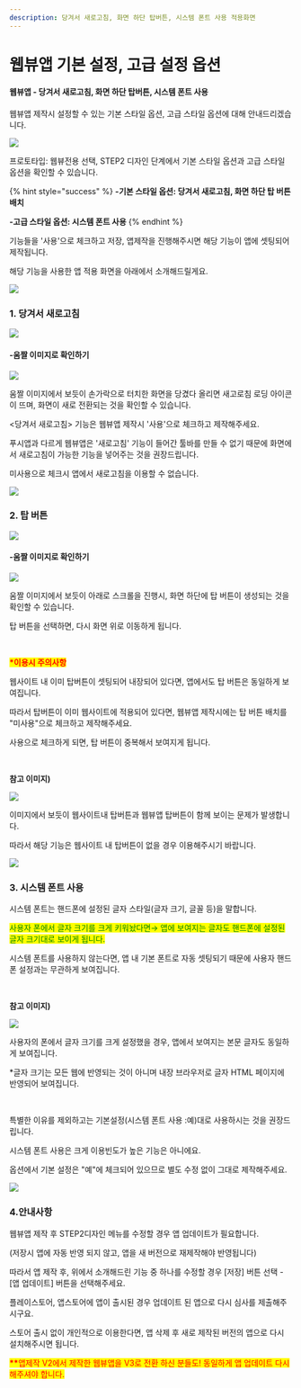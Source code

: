 ```yaml
---
description: 당겨서 새로고침, 화면 하단 탑버튼, 시스템 폰트 사용 적용화면
---
```


# 웹뷰앱 기본 설정, 고급 설정 옵션

#### **웹뷰앱 - 당겨서 새로고침, 화면 하단 탑버튼, 시스템 폰트 사용**

웹뷰앱 제작시 설정할 수 있는 기본 스타일 옵션, 고급 스타일 옵션에 대해 안내드리겠습니다.

![](../../../.gitbook/assets/새로고침,탑버튼.png)

프로토타입: 웹뷰전용 선택, STEP2 디자인 단계에서 기본 스타일 옵션과 고급 스타일 옵션을 확인할 수 있습니다.

{% hint style="success" %}
**-기본 스타일 옵션: 당겨서 새로고침, 화면 하단 탑 버튼 배치**

**-고급 스타일 옵션: 시스템 폰트 사용**
{% endhint %}

​기능들을 '사용'으로 체크하고 저장, 앱제작을 진행해주시면 해당 기능이 앱에 셋팅되어 제작됩니다.

해당 기능을 사용한 앱 적용 화면을 아래에서 소개해드릴게요.

![](<../../../.gitbook/assets/구분선 (1).PNG>)

### 1. 당겨서 새로고침

![](../../../.gitbook/assets/새로고팀.png)

#### **-움짤 이미지로 확인하기**

![](../../../.gitbook/assets/녹화\_2022\_06\_20\_11\_53\_50\_900.gif)

움짤 이미지에서 보듯이 손가락으로 터치한 화면을 당겼다 올리면 새고로침 로딩 아이콘이 뜨며, 화면이 새로 전환되는 것을 확인할 수 있습니다.

<당겨서 새로고침> 기능은 웹뷰앱 제작시 '사용'으로 체크하고 제작해주세요.

푸시앱과 다르게 웹뷰앱은 '새로고침' 기능이 들어간 툴바를 만들 수 없기 때문에 화면에서 새로고침이 가능한 기능을 넣어주는 것을 권장드립니다.

미사용으로 체크시 앱에서 새로고침을 이용할 수 없습니다.

![](<../../../.gitbook/assets/구분선 (1).PNG>)

### 2. 탑 버튼

![](../../../.gitbook/assets/탑버튼.png)



#### -움짤 이미지로 확인하기

![](../../../.gitbook/assets/녹화\_2022\_06\_20\_11\_54\_37\_886.gif)

​움짤 이미지에서 보듯이 아래로 스크롤을 진행시, 화면 하단에 탑 버튼이 생성되는 것을 확인할 수 있습니다.

탑 버튼을 선택하면, 다시 화면 위로 이동하게 됩니다.

​

<mark style="color:red;">**\*이용시 주의사항**</mark>

웹사이트 내 이미 탑버튼이 셋팅되어 내장되어 있다면, 앱에서도 탑 버튼은 동일하게 보여집니다.

따라서 탑버튼이 이미 웹사이트에 적용되어 있다면, 웹뷰앱 제작시에는 탑 버튼 배치를 "미사용"으로 체크하고 제작해주세요.

사용으로 체크하게 되면, 탑 버튼이 중복해서 보여지게 됩니다.

​

**참고 이미지)**

![](../../../.gitbook/assets/탑버튼2.png)

이미지에서 보듯이 웹사이트내 탑버튼과 웹뷰앱 탑버튼이 함께 보이는 문제가 발생합니다.

따라서 해당 기능은 웹사이트 내 탑버튼이 없을 경우 이용해주시기 바랍니다.

![](<../../../.gitbook/assets/구분선 (1).PNG>)

### **3. 시스템 폰트 사용**

시스템 폰트는 핸드폰에 설정된 글자 스타일(글자 크기, 글꼴 등)을 말합니다.

<mark style="color:green;">사용자 폰에서 글자 크기를 크게 키워놨다면→ 앱에 보여지는 글자도 핸드폰에 설정된 글자 크기대로 보이게 됩니다.</mark>

시스템 폰트를 사용하지 않는다면, 앱 내 기본 폰트로 자동 셋팅되기 때문에 사용자 핸드폰 설정과는 무관하게 보여집니다.

​

**참고 이미지)**

![](../../../.gitbook/assets/시스템폰트1.png)

사용자의 폰에서 글자 크기를 크게 설정했을 경우, 앱에서 보여지는 본문 글자도 동일하게 보여집니다.

\*글자 크기는 모든 웹에 반영되는 것이 아니며 내장 브라우저로 글자 HTML 페이지에 반영되어 보여집니다.

​

특별한 이유를 제외하고는 기본설정(시스템 폰트 사용 :예)대로 사용하시는 것을 권장드립니다.

시스템 폰트 사용은 크게 이용빈도가 높은 기능은 아니에요.

옵션에서 기본 설정은 "예"에 체크되어 있으므로 별도 수정 없이 그대로 제작해주세요.

![](<../../../.gitbook/assets/구분선 (1).PNG>)

### 4.안내사항

웹뷰앱 제작 후 STEP2디자인 메뉴를 수정할 경우 앱 업데이트가 필요합니다.

(저장시 앱에 자동 반영 되지 않고, 앱을 새 버전으로 재제작해야 반영됩니다)

따라서 앱 제작 후, 위에서 소개해드린 기능 중 하나를 수정할 경우 \[저장] 버튼 선택 -\[앱 업데이트] 버튼을 선택해주세요.

플레이스토어, 앱스토어에 앱이 출시된 경우 업데이트 된 앱으로 다시 심사를 제출해주시구요.

스토어 출시 없이 개인적으로 이용한다면, 앱 삭제 후 새로 제작된 버전의 앱으로 다시 설치해주시면 됩니다.

<mark style="color:red;">**\*\***</mark><mark style="color:red;">앱제작 V2에서 제작한 웹뷰앱을 V3로 전환 하신 분들도! 동일하게 앱 업데이트 다시 해주셔야 합니다.</mark>



